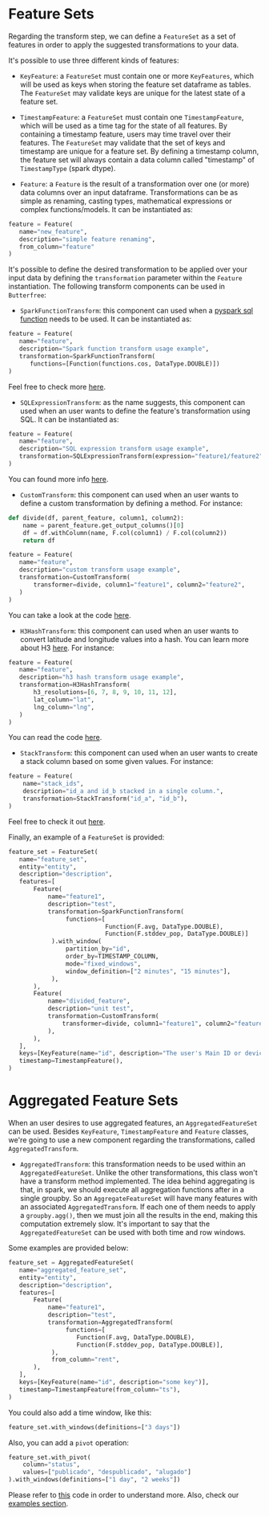# Feature Sets

Regarding the transform step, we can define a ```FeatureSet``` as a set of features in order to apply the suggested transformations to your data.

It's possible to use three different kinds of features:

* ```KeyFeature```: a ```FeatureSet``` must contain one or more ```KeyFeatures```, which will be used as keys when storing the feature set dataframe as tables. The ```FeatureSet``` may validate keys are unique for the latest state of a feature set.

* ```TimestampFeature```: a ```FeatureSet``` must contain one ```TimestampFeature```, which will be used as a time tag for the state of all features. By containing a timestamp feature, users may time travel over their features. The ```FeatureSet``` may validate that the set of keys and timestamp are unique for a feature set. By defining a timestamp column, the feature set will always contain a data column called "timestamp" of ```TimestampType``` (spark dtype).

* ```Feature```: a ```Feature``` is the result of a transformation over one (or more) data columns over an input dataframe. Transformations can be as simple as renaming, casting types, mathematical expressions or complex functions/models. It can be instantiated as:

```python
feature = Feature(
   name="new_feature",
   description="simple feature renaming",
   from_column="feature"
)
```

It's possible to define the desired transformation to be applied over your input data by defining the ```transformation``` parameter within the ```Feature``` instantiation. The following transform components can be used in ```Butterfree```:

* ```SparkFunctionTransform```: this component can used when a [pyspark sql function](https://spark.apache.org/docs/2.1.0/api/python/pyspark.sql.html#module-pyspark.sql.functions) needs to be used. It can be instantiated as:

```python
feature = Feature(
   name="feature",
   description="Spark function transform usage example",
   transformation=SparkFunctionTransform(
      functions=[Function(functions.cos, DataType.DOUBLE)])
)
```

Feel free to check more [here](https://github.com/quintoandar/butterfree/blob/staging/butterfree/core/transform/transformations/spark_function_transform.py).

* ```SQLExpressionTransform```: as the name suggests, this component can used when an user wants to define the feature's transformation using SQL. It can be instantiated as:

```python
feature = Feature(
   name="feature",
   description="SQL expression transform usage example",
   transformation=SQLExpressionTransform(expression="feature1/feature2"),
)
```

You can found more info [here](https://github.com/quintoandar/butterfree/blob/staging/butterfree/core/transform/transformations/sql_expression_transform.py).

* ```CustomTransform```: this component can used when an user wants to define a custom transformation by defining a method. For instance:

```python
def divide(df, parent_feature, column1, column2):
    name = parent_feature.get_output_columns()[0]
    df = df.withColumn(name, F.col(column1) / F.col(column2))
    return df

feature = Feature(
   name="feature",
   description="custom transform usage example",
   transformation=CustomTransform(
       transformer=divide, column1="feature1", column2="feature2",
   )
)
```

You can take a look at the code [here](https://github.com/quintoandar/butterfree/blob/staging/butterfree/core/transform/transformations/custom_transform.py).

* ```H3HashTransform```: this component can used when an user wants to convert latitude and longitude values into a hash. You can learn more about H3 [here](https://eng.uber.com/h3/). For instance:

```python
feature = Feature(
   name="feature",
   description="h3 hash transform usage example",
   transformation=H3HashTransform(
       h3_resolutions=[6, 7, 8, 9, 10, 11, 12],
       lat_column="lat",
       lng_column="lng",
   )
)
```

You can read the code [here](https://github.com/quintoandar/butterfree/blob/staging/butterfree/core/transform/transformations/h3_transform.py).

* ```StackTransform```: this component can used when an user wants to create a stack column based on some given values. For instance:

```python
feature = Feature(
    name="stack_ids",
    description="id_a and id_b stacked in a single column.",
    transformation=StackTransform("id_a", "id_b"),
)
```

Feel free to check it out [here](https://github.com/quintoandar/butterfree/blob/staging/butterfree/core/transform/transformations/stack_transform.py).

Finally, an example of a ```FeatureSet``` is provided:

```python
feature_set = FeatureSet(
   name="feature_set",
   entity="entity",
   description="description",
   features=[
       Feature(
           name="feature1",
           description="test",
           transformation=SparkFunctionTransform(
                functions=[
                           Function(F.avg, DataType.DOUBLE),
                           Function(F.stddev_pop, DataType.DOUBLE)]
            ).with_window(
                partition_by="id",
                order_by=TIMESTAMP_COLUMN,
                mode="fixed_windows",
                window_definition=["2 minutes", "15 minutes"],
            ),
       ),
       Feature(
           name="divided_feature",
           description="unit test",
           transformation=CustomTransform(
               transformer=divide, column1="feature1", column2="feature2",
           ),
       ),
   ],
   keys=[KeyFeature(name="id", description="The user's Main ID or device ID")],
   timestamp=TimestampFeature(),
)
```

# Aggregated Feature Sets

When an user desires to use aggregated features, an ```AggregatedFeatureSet``` can be used. Besides ```KeyFeature```, ```TimestampFeature``` and ```Feature``` classes, we're going to use a new component regarding the transformations, called ```AggregatedTransform```.

* ```AggregatedTransform```:  this transformation needs to be used within an ```AggregatedFeatureSet```. Unlike the other transformations, this class won't have a transform method implemented. The idea behind aggregating is that, in spark, we should execute all aggregation functions after in a single groupby. So an ```AggregateFeatureSet``` will have many features with an associated ```AggregatedTransform```. If each one of them needs to apply a ```groupby.agg()```, then we must join all the results in the end, making this computation extremely slow. It's important to say that the ```AggregatedFeatureSet``` can be used with both time and row windows.

Some examples are provided below:

```python
feature_set = AggregatedFeatureSet(
   name="aggregated_feature_set",
   entity="entity",
   description="description",
   features=[
       Feature(
           name="feature1",
           description="test",
           transformation=AggregatedTransform(
                functions=[
                   Function(F.avg, DataType.DOUBLE),
                   Function(F.stddev_pop, DataType.DOUBLE)],
            ),
            from_column="rent",
       ),
   ],
   keys=[KeyFeature(name="id", description="some key")],
   timestamp=TimestampFeature(from_column="ts"),
)
```

You could also add a time window, like this:

```python
feature_set.with_windows(definitions=["3 days"])
```

Also, you can add a ```pivot``` operation:

```python
feature_set.with_pivot(
    column="status",
    values=["publicado", "despublicado", "alugado"]
).with_windows(definitions=["1 day", "2 weeks"])
```

Please refer to [this](https://github.com/quintoandar/butterfree/blob/staging/butterfree/core/transform/aggregated_feature_set.py) code in order to understand more. Also, check our [examples section](https://github.com/quintoandar/butterfree/tree/staging/examples).
